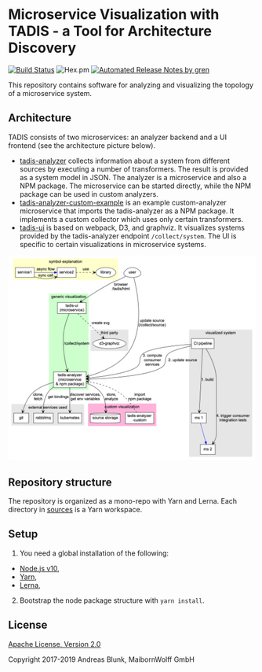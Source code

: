 # Microservice Visualization with TADIS - a Tool for Architecture Discovery

[![Build Status](https://travis-ci.org/MaibornWolff/microservice-visualization.svg?branch=master)](https://travis-ci.org/MaibornWolff/microservice-visualization) 
![Hex.pm](https://img.shields.io/hexpm/l/plug.svg)
[![Automated Release Notes by gren](https://img.shields.io/badge/%F0%9F%A4%96-release%20notes-00B2EE.svg)](https://github-tools.github.io/github-release-notes/)

This repository contains software for analyzing and visualizing the topology of a microservice system.

## Architecture

TADIS consists of two microservices: an analyzer backend and a UI frontend (see the architecture picture below).

* [tadis-analyzer](sources/tadis-analyzer) collects information about a system from different sources by executing a number of transformers. The result is provided as a system model in JSON. The analyzer is a microservice and also a NPM package. The microservice can be started directly, while the NPM package can be used in custom analyzers.
* [tadis-analyzer-custom-example](sources/tadis-analyzer-custom-example) is an example custom-analyzer microservice that imports the tadis-analyzer as a NPM package. It implements a custom collector which uses only certain transformers.
* [tadis-ui](sources/tadis-ui) is based on webpack, D3, and graphviz. It visualizes systems provided by the tadis-analyzer endpoint `/collect/system`. The UI is specific to certain visualizations in microservice systems.

![target architecture](docs/target-architecture.png "target architecture")

## Repository structure

The repository is organized as a mono-repo with Yarn and Lerna. Each directory in [sources](sources/) is a Yarn workspace.

## Setup

1. You need a global installation of the following:
  - [Node.js v10](https://nodejs.org),
  - [Yarn](https://yarnpkg.com),
  - [Lerna](https://github.com/lerna/lerna),
2. Bootstrap the node package structure with `yarn install`.

## License

[Apache License, Version 2.0](LICENSE)

Copyright 2017-2019 Andreas Blunk, MaibornWolff GmbH